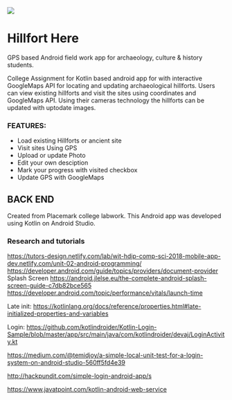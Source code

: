 
<img src="https://res.cloudinary.com/jimtheenchanter/image/upload/v1572713063/hillforthere-splash-readme.jpg" />

# Hillfort Here
<p>GPS based Android field work app for archaeology, culture & history students. </p>


<p>College Assignment for Kotlin based android app for with interactive GoogleMaps API for locating and updating archaeological hillforts.
Users can view existing hillforts and visit the sites using coordinates and GoogleMaps API. Using their cameras technology
the hillforts can be updated with uptodate images.
</p>



	
### FEATURES:
   <ul>
    <li>Load existing Hillforts or ancient site
	<li>Visit sites Using GPS
	<li>Upload or update Photo
	<li>Edit your own desciption
	<li>Mark your progress with visited checkbox
    <li> Update GPS with GoogleMaps
     
  </ul>


## BACK END
Created from Placemark college labwork. This Android app was developed using Kotlin on Android Studio.


### Research and tutorials
https://tutors-design.netlify.com/lab/wit-hdip-comp-sci-2018-mobile-app-dev.netlify.com/unit-02-android-programming/
https://developer.android.com/guide/topics/providers/document-provider
Splash Screen
https://android.jlelse.eu/the-complete-android-splash-screen-guide-c7db82bce565
https://developer.android.com/topic/performance/vitals/launch-time

Late init: 
https://kotlinlang.org/docs/reference/properties.html#late-initialized-properties-and-variables

Login:
https://github.com/kotlindroider/Kotlin-Login-Sample/blob/master/app/src/main/java/com/kotlindroider/devaj/LoginActivity.kt

https://medium.com/@temidjoy/a-simple-local-unit-test-for-a-login-system-on-android-studio-560ff5fd4e39

http://hackpundit.com/simple-login-android-app/s

https://www.javatpoint.com/kotlin-android-web-service